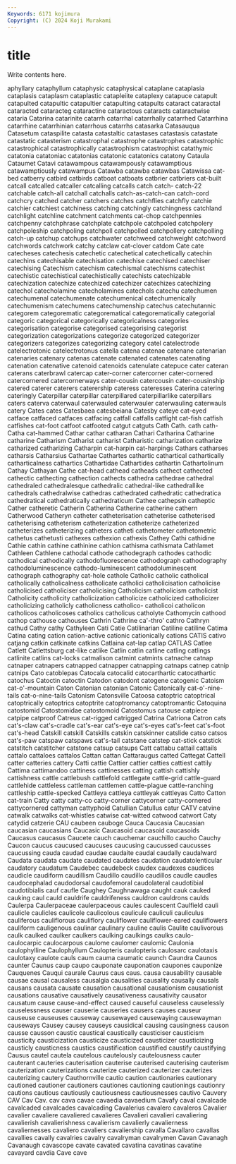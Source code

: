 ```yaml
---
Keywords: 6171 kojimura
Copyright: (C) 2024 Koji Murakami
---
```


# title

Write contents here.



aphyllary
cataphyllum cataphysic cataphysical cataplane cataplasia cataplasis cataplasm cataplastic catapleiite cataplexy
catapuce catapult catapulted catapultic catapultier catapulting catapults cataract cataractal cataracted
cataracteg cataractine cataractous cataracts cataractwise cataria Catarina catarinite catarrh catarrhal
catarrhally catarrhed Catarrhina catarrhine catarrhinian catarrhous catarrhs catasarka Catasauqua Catasetum
cataspilite catasta catastaltic catastases catastasis catastate catastatic catasterism catastrophal catastrophe
catastrophes catastrophic catastrophical catastrophically catastrophism catastrophist catathymic catatonia catatoniac catatonias
catatonic catatonics catatony Cataula Cataumet Catavi catawampous catawampously catawamptious catawamptiously
catawampus Catawba catawba catawbas Catawissa cat-bed catberry catbird catbirds catboat
catboats catbrier catbriers cat-built catcall catcalled catcaller catcalling catcalls catch
catch- catch-22 catchable catch-all catchall catchalls catch-as-catch-can catch-cord catchcry catched
catcher catchers catches catchflies catchfly catchie catchier catchiest catchiness catching
catchingly catchingness catchland catchlight catchline catchment catchments cat-chop catchpennies catchpenny
catchphrase catchplate catchpole catchpoled catchpolery catchpoleship catchpoling catchpoll catchpolled catchpollery
catchpolling catch-up catchup catchups catchwater catchweed catchweight catchword catchwords catchwork
catchy catclaw cat-clover catdom Cate cate catecheses catechesis catechetic catechetical
catechetically catechin catechins catechisable catechisation catechise catechised catechiser catechising Catechism
catechism catechismal catechisms catechist catechistic catechistical catechistically catechists catechizable catechization
catechize catechized catechizer catechizes catechizing catechol catecholamine catecholamines catechols catechu
catechumen catechumenal catechumenate catechumenical catechumenically catechumenism catechumens catechumenship catechus catechutannic
categorem categorematic categorematical categorematically categorial categoric categorical categorically categoricalness categories
categorisation categorise categorised categorising categorist categorization categorizations categorize categorized categorizer
categorizers categorizes categorizing category catel catelectrode catelectrotonic catelectrotonus catella catena
catenae catenane catenarian catenaries catenary catenas catenate catenated catenates catenating
catenation catenative catenoid catenoids catenulate catepuce cater cateran caterans caterbrawl
catercap cater-corner catercorner cater-cornered catercornered catercornerways cater-cousin catercousin cater-cousinship catered
caterer caterers caterership cateress cateresses Caterina catering cateringly Caterpillar caterpillar
caterpillared caterpillarlike caterpillars caters caterva caterwaul caterwauled caterwauler caterwauling caterwauls
catery Cates cates Catesbaea catesbeiana Catesby cateye cat-eyed catface catfaced
catfaces catfacing catfall catfalls catfight cat-fish catfish catfishes cat-foot catfoot
catfooted catgut catguts Cath Cath. cath cath- Catha cat-hammed Cathar
cathar catharan Cathari Catharina Catharine catharine Catharism Catharist catharist Catharistic
catharization catharize catharized catharizing Catharpin cat-harpin cat-harpings Cathars catharses catharsis
Catharsius Cathartae Cathartes cathartic cathartical cathartically catharticalness cathartics Cathartidae Cathartides
cathartin Cathartolinum Cathay Cathayan Cathe cat-head cathead catheads cathect cathected
cathectic cathecting cathection cathects cathedra cathedrae cathedral cathedraled cathedralesque cathedralic
cathedral-like cathedrallike cathedrals cathedralwise cathedras cathedrated cathedratic cathedratica cathedratical cathedratically
cathedraticum Cathee cathepsin catheptic Cather catheretic Catherin Catherina Catherine catherine
cathern Catherwood Catheryn catheter catheterisation catheterise catheterised catheterising catheterism catheterization
catheterize catheterized catheterizes catheterizing catheters catheti cathetometer cathetometric cathetus cathetusti
cathexes cathexion cathexis Cathey Cathi cathidine Cathie cathin cathine cathinine
cathion cathisma cathismata Cathlamet Cathleen Cathlene cathodal cathode cathodegraph cathodes
cathodic cathodical cathodically cathodofluorescence cathodograph cathodography cathodoluminescence cathodo-luminescent cathodoluminescent cathograph
cathography cat-hole cathole Catholic catholic catholical catholically catholicalness catholicate catholici
catholicisation catholicise catholicised catholiciser catholicising Catholicism catholicism catholicist Catholicity catholicity
catholicization catholicize catholicized catholicizer catholicizing catholicly catholicness catholico- catholicoi catholicon
catholicos catholicoses catholics catholicus catholyte Cathomycin cathood cathop cathouse cathouses
Cathrin Cathrine ca'-thro' cathro Cathryn cathud Cathy cathy Cathyleen Cati
Catie Catilinarian Catiline catiline Catima Catina cating cation cation-active cationic
cationically cations CATIS cativo catjang catkin catkinate catkins Catlaina cat-lap
catlap CATLAS Catlee Catlett Catlettsburg cat-like catlike Catlin catlin catline
catling catlings catlinite catlins cat-locks catmalison catmint catmints catnache catnap
catnaper catnapers catnapped catnapper catnapping catnaps catnep catnip catnips Cato
catoblepas Catocala catocalid catocarthartic catocathartic catochus Catoctin catoctin Catodon catodont
catogene catogenic Catoism cat-o'-mountain Caton Catonian catonian Catonic Catonically cat-o'-nine-tails
cat-o-nine-tails Catonism Catonsville Catoosa catoptric catoptrical catoptrically catoptrics catoptrite catoptromancy
catoptromantic Catoquina catostomid Catostomidae catostomoid Catostomus catouse catpiece catpipe catproof
Catreus cat-rigged catrigged Catrina Catriona Catron cats cat's-claw cat's-cradle cat's-ear
cat's-eye cat's-eyes cat's-feet cat's-foot cat's-head Catskill catskill Catskills catskin catskinner
catslide catso catsos cat's-paw catspaw catspaws cat's-tail catstane catstep cat-stick
catstick catstitch catstitcher catstone catsup catsups Catt cattabu cattail cattails
cattalo cattaloes cattalos Cattan cattan Cattaraugus catted Cattegat Cattell catter
catteries cattery Catti cattie Cattier cattier catties cattiest cattily Cattima
cattimandoo cattiness cattinesses catting cattish cattishly cattishness cattle cattlebush cattlefold
cattlegate cattle-grid cattle-guard cattlehide cattleless cattleman cattlemen cattle-plague cattle-ranching cattleship
cattle-specked Cattleya cattleya cattleyak cattleyas Catto Catton cat-train Catty catty
catty-co catty-corner cattycorner catty-cornered cattycornered cattyman cattyphoid Catullian Catullus catur
CATV catvine catwalk catwalks cat-whistles catwise cat-witted catwood catwort Caty
catydid catzerie CAU caubeen cauboge Cauca Caucasia Caucasian caucasian caucasians
Caucasic Caucasoid caucasoid caucasoids Caucasus caucasus Caucete cauch cauchemar cauchillo
caucho Cauchy Caucon caucus caucused caucuses caucusing caucussed caucusses caucussing
cauda caudad caudae caudaite caudal caudally caudalward Caudata caudata caudate
caudated caudates caudation caudatolenticular caudatory caudatum Caudebec caudebeck caudex caudexes
caudices caudicle caudiform caudillism Caudillo caudillo caudillos caudle caudles caudocephalad
caudodorsal caudofemoral caudolateral caudotibial caudotibialis cauf caufle Caughey Caughnawaga caught
cauk cauked cauking caul cauld cauldrife cauldrifeness cauldron cauldrons caulds
Caulerpa Caulerpaceae caulerpaceous caules caulescent Caulfield cauli caulicle caulicles caulicole
caulicolous caulicule cauliculi cauliculus cauliferous cauliflorous cauliflory cauliflower cauliflower-eared cauliflowers
cauliform cauligenous caulinar caulinary cauline caulis Caulite caulivorous caulk caulked
caulker caulkers caulking caulkings caulks caulo- caulocarpic caulocarpous caulome caulomer
caulomic Caulonia caulophylline Caulophyllum Caulopteris caulopteris caulosarc caulotaxis caulotaxy caulote
cauls caum cauma caumatic caunch Caundra Caunos caunter Caunus caup
caupo cauponate cauponation caupones cauponize Cauquenes Cauqui caurale Caurus caus
caus. causa causability causable causae causal causaless causalgia causalities causality
causally causals causans causata causate causation causational causationism causationist causations
causative causatively causativeness causativity causator causatum cause cause-and-effect caused causeful
causeless causelessly causelessness causer causerie causeries causers causes causeur causeuse
causeuses causeway causewayed causewaying causewayman causeways Causey causey causeys causidical
causing causingness causon causse causson caustic caustical caustically causticiser causticism
causticity causticization causticize causticized causticizer causticizing causticly causticness caustics caustification
caustified caustify caustifying Causus cautel cautela cautelous cautelously cautelousness cauter
cauterant cauteries cauterisation cauterise cauterised cauterising cauterism cauterization cauterizations cauterize
cauterized cauterizer cauterizes cauterizing cautery Cauthornville cautio caution cautionaries cautionary
cautioned cautioner cautioners cautiones cautioning cautionings cautionry cautions cautious cautiously
cautiousness cautiousnesses cautivo Cauvery CAV Cav Cav. cav cava cavae
cavaedia cavaedium Cavafy caval cavalcade cavalcaded cavalcades cavalcading Cavalerius cavalero
cavaleros Cavalier cavalier cavaliere cavaliered cavalieres Cavalieri cavalieri cavaliering cavalierish
cavalierishness cavalierism cavalierly cavalierness cavaliernesses cavaliero cavaliers cavaliership cavalla Cavallaro
cavallas cavallies cavally cavalries cavalry cavalryman cavalrymen Cavan Cavanagh Cavanaugh
cavascope cavate cavated cavatina cavatinas cavatine cavayard cavdia Cave cave

